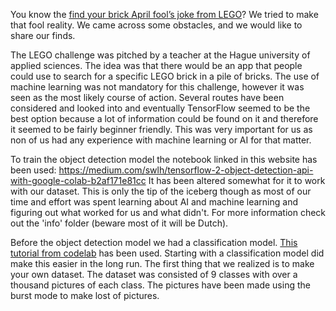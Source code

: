 You know the [find your brick April fool’s joke from LEGO](https://twitter.com/LEGO_Group/status/1112625676836880384?ref_src=twsrc%5Etfw%7Ctwcamp%5Etweetembed%7Ctwterm%5E1112625676836880384%7Ctwgr%5E%7Ctwcon%5Es1_&ref_url=https%3A%2F%2Fbrickshow.com%2F2019%2F04%2Fa-look-at-legos-april-fools-prank-for-2019%2F "the tweet")? We tried to make that fool reality. We came across some obstacles, and we would like to share our finds.

The LEGO challenge was pitched by a teacher at the Hague university of applied sciences. The idea was that there would be an app that people could use to search for a specific LEGO brick in a pile of bricks. The use of machine learning was not mandatory for this challenge, however it was seen as the most likely course of action. Several routes have been considered and looked into and eventually TensorFlow seemed to be the best option because a lot of information could be found on it and therefore it seemed to be fairly beginner friendly. This was very important for us as non of us had any experience with machine learning or AI for that matter.

To train the object detection model the notebook linked in this website has been used: https://medium.com/swlh/tensorflow-2-object-detection-api-with-google-colab-b2af171e81cc It has been altered somewhat for it to work with our dataset. This is only the tip of the iceberg though as most of our time and effort was spent learning about AI and machine learning and figuring out what worked for us and what didn't. For more information check out the 'info' folder (beware most of it will be Dutch).

Before the object detection model we had a classification model. [This tutorial from codelab](https://codelabs.developers.google.com/codelabs/recognize-flowers-with-tensorflow-on-android#0 "the tutorial") has been used. Starting with a classification model did make this easier in the long run. The first thing that we realized is to make your own dataset. The dataset was consisted of 9 classes with over a thousand pictures of each class. The pictures have been made using the burst mode to make lost of pictures.
